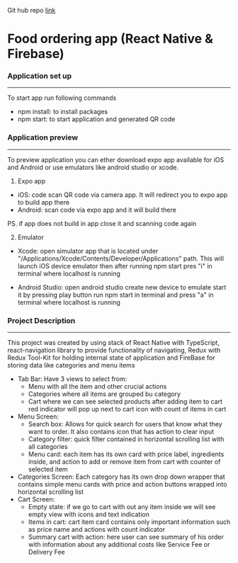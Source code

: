 Git hub repo [link](https://github.com/J4KUB-JS/React-Native-Foor-Ordering-App)

# Food ordering app (React Native & Firebase)

### Application set up

---

To start app run following commands

- npm install: to install packages
- npm start: to start application and generated QR code

### Application preview

---

To preview application you can ether download expo app available for iOS and Android or use emulators like android studio or xcode.

1. Expo app

- iOS: code scan QR code via camera app. It will redirect you to expo app to build app there
- Android: scan code via expo app and it will build there

PS. if app does not build in app close it and scanning code again

2. Emulator

- Xcode: open simulator app that is located under "/Applications/Xcode/Contents/Developer/Applications" path. This will launch iOS device emulator then after running npm start pres "i" in terminal where localhost is running

- Android Studio: open android studio create new device to emulate start it by pressing play button run npm start in terminal and press "a" in terminal where localhost is running

### Project Description

---

This project was created by using stack of React Native with TypeScript, react-navigation library to provide functionality of navigating, Redux with Redux Tool-Kit for holding internal state of application and FireBase for storing data like categories and menu items

- Tab Bar: Have 3 views to select from:
  - Menu with all the item and other crucial actions
  - Categories where all items are grouped bu category
  - Cart where we can see selected products after adding item to cart red indicator will pop up next to cart icon with count of items in cart
- Menu Screen:
  - Search box: Allows for quick search for users that know what they want to order. It also contains icon that has action to clear input
  - Category filter: quick filter contained in horizontal scrolling list with all categories
  - Menu card: each item has its own card with price label, ingredients inside, and action to add or remove item from cart with counter of selected item
- Categories Screen: Each category has its own drop down wrapper that contains simple menu cards with price and action buttons wrapped into horizontal scrolling list
- Cart Screen:
  - Empty state: if we go to cart with out any item inside we will see empty view with icons and text indication
  - Items in cart: cart item card contains only important information such as price name and actions with count indicator
  - Summary cart with action: here user can see summary of his order with information about any additional costs like Service Fee or Delivery Fee
